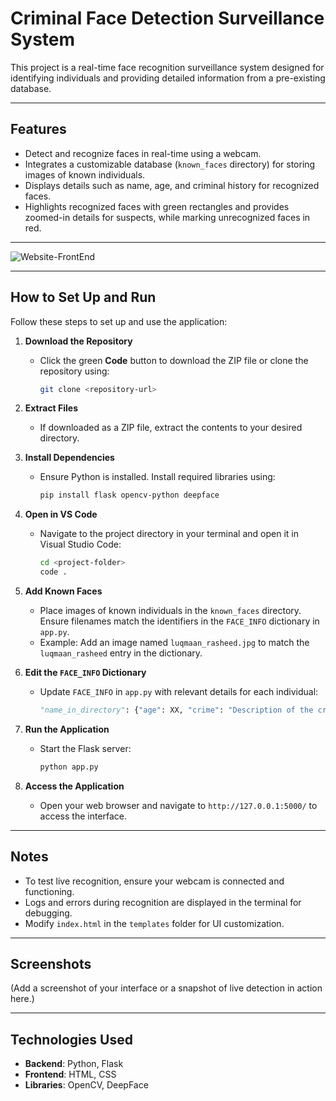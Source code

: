 # Criminal Face Detection Surveillance System  

This project is a real-time face recognition surveillance system designed for identifying individuals and providing detailed information from a pre-existing database.  

---

## Features  
- Detect and recognize faces in real-time using a webcam.  
- Integrates a customizable database (`known_faces` directory) for storing images of known individuals.  
- Displays details such as name, age, and criminal history for recognized faces.  
- Highlights recognized faces with green rectangles and provides zoomed-in details for suspects, while marking unrecognized faces in red.  

---

![Website-FrontEnd](https://github.com/user-attachments/assets/c2cd0c91-7280-48d2-b507-0d2d3b6df0e9)


---

## How to Set Up and Run  

Follow these steps to set up and use the application:  

1. **Download the Repository**  
   - Click the green **Code** button to download the ZIP file or clone the repository using:  
     ```bash  
     git clone <repository-url>  
     ```  

2. **Extract Files**  
   - If downloaded as a ZIP file, extract the contents to your desired directory.  

3. **Install Dependencies**  
   - Ensure Python is installed. Install required libraries using:  
     ```bash  
     pip install flask opencv-python deepface  
     ```  

4. **Open in VS Code**  
   - Navigate to the project directory in your terminal and open it in Visual Studio Code:  
     ```bash  
     cd <project-folder>  
     code .  
     ```  

5. **Add Known Faces**  
   - Place images of known individuals in the `known_faces` directory. Ensure filenames match the identifiers in the `FACE_INFO` dictionary in `app.py`.  
   - Example: Add an image named `luqmaan_rasheed.jpg` to match the `luqmaan_rasheed` entry in the dictionary.  

6. **Edit the `FACE_INFO` Dictionary**  
   - Update `FACE_INFO` in `app.py` with relevant details for each individual:  
     ```python  
     "name_in_directory": {"age": XX, "crime": "Description of the crime"}  
     ```  

7. **Run the Application**  
   - Start the Flask server:  
     ```bash  
     python app.py  
     ```  

8. **Access the Application**  
   - Open your web browser and navigate to `http://127.0.0.1:5000/` to access the interface.  

---

## Notes  
- To test live recognition, ensure your webcam is connected and functioning.  
- Logs and errors during recognition are displayed in the terminal for debugging.  
- Modify `index.html` in the `templates` folder for UI customization.  

---

## Screenshots  
(Add a screenshot of your interface or a snapshot of live detection in action here.)  

---

## Technologies Used  
- **Backend**: Python, Flask  
- **Frontend**: HTML, CSS  
- **Libraries**: OpenCV, DeepFace  
